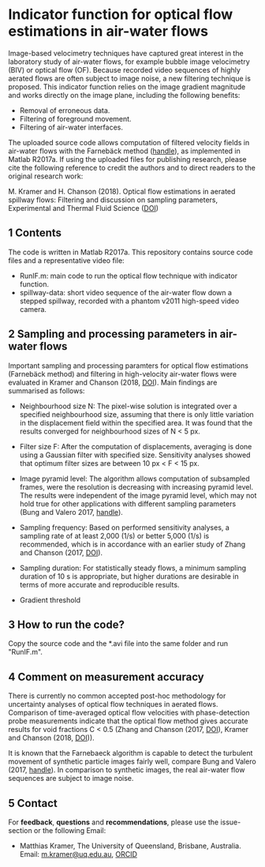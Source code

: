 Indicator function for optical flow estimations in air-water flows
==================================================================

Image-based velocimetry techniques have captured great interest in the laboratory study of air-water flows, for example bubble image velocimetry (BIV) or optical flow (OF). Because recorded video sequences of highly aerated flows are often subject to image noise, a new filtering technique is proposed. This indicator function relies on the image gradient magnitude and works directly on the image plane, including the following benefits: 

- Removal of erroneous data.
- Filtering of foreground movement.
- Filtering of air-water interfaces.

The uploaded source code allows computation of filtered velocity fields in air-water flows with the Farnebäck method ([handle](https://www.ida.liu.se/ext/WITAS-ev/Computer_Vision_Technologies/PaperInfo/farneback02.html)), as implemented in Matlab R2017a. If using the uploaded files for publishing research, please cite the following reference to credit the authors and to direct readers to the original research work:

M. Kramer and H. Chanson (2018). Optical flow estimations in aerated spillway flows: Filtering and discussion on
sampling parameters, Experimental and Thermal Fluid Science ([DOI](https://doi.org/10.1016/j.expthermflusci.2018.12.002))


1 Contents
----------
The code is written in Matlab R2017a. This repository contains source code files and a representative video file:
- RunIF.m: main code to run the optical flow technique with indicator function.
- spillway-data: short video sequence of the air-water flow down a stepped spillway, recorded with a phantom v2011 high-speed video camera.


2 Sampling and processing parameters in air-water flows
-------------------------------------------------------
Important sampling and processing paramters for optical flow estimations (Farnebäck method) and filtering in high-velocity air-water flows were evaluated in Kramer and Chanson (2018, [DOI](https://doi.org/10.1016/j.expthermflusci.2018.12.002)). Main findings are summarised as follows:

- Neighbourhood size N: The pixel-wise solution is integrated over a specified neighbourhood size, assuming
that there is only little variation in the displacement field within the specified area. It was found that the results converged for neighbourhood sizes of N < 5 px.
- Filter size F:  After the computation of displacements, averaging is done using a Gaussian filter with specified size. Sensitivity analyses showed that optimum filter sizes are between 10 px < F < 15 px. 
- Image pyramid level: The algorithm allows computation of subsampled frames, were the resolution is decreasing with increasing pyramid level. The results were independent of the image pyramid level, which may not hold true for other applications with different sampling parameters (Bung and Valero 2017,
[handle](http://hdl.handle.net/2268/214198)).

- Sampling frequency: Based on performed sensitivity analyses, a sampling rate of at least 2,000 (1/s) or better 5,000 (1/s) is recommended, which is in accordance with an earlier study of Zhang and Chanson (2017, [DOI](https://doi.org/10.1016/j.expthermflusci.2017.09.010)).
- Sampling duration: For statistically steady flows, a minimum sampling duration of 10 s is appropriate, but higher durations are
desirable in terms of more accurate and reproducible results. 

- Gradient threshold

3 How to run the code?
----------------------
Copy the source code and the *.avi file into the same folder and run "RunIF.m".

4 Comment on measurement accuracy
----------------------------------

There is currently no common accepted post-hoc methodology for uncertainty analyses of optical flow techniques in aerated flows. Comparison of time-averaged optical flow velocities with phase-detection probe measurements indicate that the optical flow method gives accurate results for void fractions C < 0.5 (Zhang and Chanson (2017, [DOI](https://doi.org/10.1016/j.expthermflusci.2017.09.010)), Kramer and Chanson (2018, [DOI](https://doi.org/10.1016/j.expthermflusci.2018.12.002))). 


It is known that the Farnebaeck algorithm is capable to detect the turbulent movement of synthetic particle images fairly well, compare Bung and Valero (2017, [handle](http://hdl.handle.net/2268/214198)). In comparison to synthetic images, the real air-water flow sequences are subject to image noise. 


5 Contact
----------
For **feedback**, **questions** and **recommendations**, please use the issue-section or the following Email:

- Matthias Kramer, The University of Queensland, Brisbane, Australia. Email: m.kramer@uq.edu.au, [ORCID](https://orcid.org/0000-0001-5673-2751)

